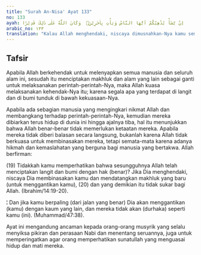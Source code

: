 ```yaml
---
title: "Surah An-Nisa' Ayat 133"
no: 133
ayah: اِنْ يَّشَأْ يُذْهِبْكُمْ اَيُّهَا النَّاسُ وَيَأْتِ بِاٰخَرِيْنَۗ  وَكَانَ اللّٰهُ عَلٰى ذٰلِكَ قَدِيْرًا 
arabic_no: ١٣٣
translation: "Kalau Allah menghendaki, niscaya dimusnahkan-Nya kamu semua wahai manusia! Kemudian Dia datangkan (umat) yang lain (sebagai penggantimu). Dan Allah Mahakuasa berbuat demikian."
---
```


## Tafsir

Apabila Allah berkehendak untuk melenyapkan semua manusia dan seluruh alam ini, sesudah itu menciptakan makhluk dan alam yang lain sebagai ganti untuk melaksanakan perintah-perintah-Nya, maka Allah kuasa melaksanakan kehendak-Nya itu; karena segala apa yang terdapat di langit dan di bumi tunduk di bawah kekuasaan-Nya.

Apabila ada sebagian manusia yang mengingkari nikmat Allah dan membangkang terhadap perintah-perintah-Nya, kemudian mereka dibiarkan terus hidup di dunia ini hingga ajalnya tiba, hal itu menunjukkan bahwa Allah benar-benar tidak memerlukan ketaatan mereka. Apabila mereka tidak diberi balasan secara langsung, bukanlah karena Allah tidak berkuasa untuk membinasakan mereka, tetapi semata-mata karena adanya hikmah dan kemaslahatan yang berguna bagi manusia yang bertakwa. Allah berfirman:

(19) Tidakkah kamu memperhatikan bahwa sesungguhnya Allah telah menciptakan langit dan bumi dengan hak (benar)? Jika Dia menghendaki, niscaya Dia membinasakan kamu dan mendatangkan makhluk yang baru (untuk menggantikan kamu), (20) dan yang demikian itu tidak sukar bagi Allah. (Ibrahim/14:19-20).

¦ Dan jika kamu berpaling (dari jalan yang benar) Dia akan menggantikan (kamu) dengan kaum yang lain, dan mereka tidak akan (durhaka) seperti kamu (ini). (Muhammad/47:38).

Ayat ini mengandung ancaman kepada orang-orang musyrik yang selalu menyiksa pikiran dan perasaan Nabi dan menentang seruannya, juga untuk memperingatkan agar orang memperhatikan sunatullah yang menguasai hidup dan mati mereka.